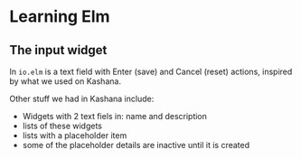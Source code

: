 <!-- 
vim: ft=ghmarkdown  spell
-->
# Learning Elm

## The input widget

In `io.elm` is a text field with Enter (save) and Cancel (reset) actions,
inspired by what we used on Kashana.

Other stuff we had in Kashana include:

- Widgets with 2 text fiels in: name and description
- lists of these widgets
- lists with a placeholder item 
- some of the placeholder details are inactive until it is created


